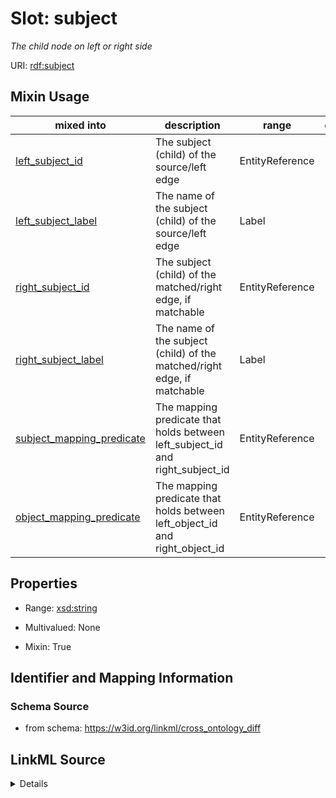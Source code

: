 # Slot: subject
_The child node on left or right side_


URI: [rdf:subject](http://www.w3.org/1999/02/22-rdf-syntax-ns#subject)



<!-- no inheritance hierarchy -->





## Mixin Usage

| mixed into | description | range | domain |
| --- | --- | --- | --- |
| [left_subject_id](left_subject_id.md) | The subject (child) of the source/left edge | EntityReference |  |
| [left_subject_label](left_subject_label.md) | The name of the subject (child) of the source/left edge | Label |  |
| [right_subject_id](right_subject_id.md) | The subject (child) of the matched/right edge, if matchable | EntityReference |  |
| [right_subject_label](right_subject_label.md) | The name of the subject (child) of the matched/right edge, if matchable | Label |  |
| [subject_mapping_predicate](subject_mapping_predicate.md) | The mapping predicate that holds between left_subject_id and right_subject_id | EntityReference |  |
| [object_mapping_predicate](object_mapping_predicate.md) | The mapping predicate that holds between left_object_id and right_object_id | EntityReference |  |



## Properties

* Range: [xsd:string](http://www.w3.org/2001/XMLSchema#string)
* Multivalued: None




* Mixin: True




## Identifier and Mapping Information







### Schema Source


* from schema: https://w3id.org/linkml/cross_ontology_diff




## LinkML Source

<details>
```yaml
name: subject
description: The child node on left or right side
from_schema: https://w3id.org/linkml/cross_ontology_diff
rank: 1000
mixin: true
slot_uri: rdf:subject
alias: subject
range: string

```
</details>